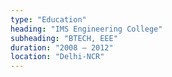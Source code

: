 ```yaml
---
type: "Education"
heading: "IMS Engineering College"
subheading: "BTECH, EEE"
duration: "2008 – 2012"
location: "Delhi-NCR"
---
```



